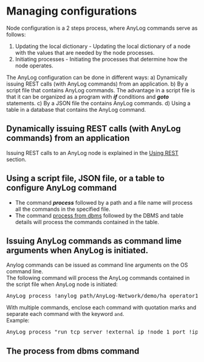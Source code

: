 # Managing configurations

Node configuration is a 2 steps process, where AnyLog commands serve as follows:
1) Updating the local dictionary - Updating the local dictionary of a node with the values that are needed by the node processes.
2) Initiating processes - Initiating the processes that determine how the node operates.

The AnyLog configuration can be done in different ways:
a) Dynamically issuing REST calls (with AnyLog commands) from an application.
b) By a script file that contains AnyLog commands. The advantage in a script file is that it can be organized 
as a program with ***if*** conditions and ***goto*** statements.
c) By a JSON file the contains AnyLog commands.
d) Using a table in a database that contains the AnyLog command.

## Dynamically issuing REST calls (with AnyLog commands) from an application

Issuing REST calls to an AnyLog node is explained in the [Using REST](.//using%20rest.md#using-rest) section.

## Using a script file, JSON file, or a table to configure AnyLog command

* The command ***process*** followed by a path and a file name will process all the commands in the specified file.
* The command [process from dbms](#the-process-from-dbms-command) followed by the DBMS and table details will process the commands contained in
  the table.  

## Issuing AnyLog commands as command lime arguments when AnyLog is initiated.

Anylog commands can be issued as command line arguments on the OS command line.  
The following command will process the AnyLog commands contained in the script file when AnyLog node is initiated:  
<pre>
AnyLog process !anylog_path/AnyLog-Network/demo/ha_operator1.al
</pre>

With multiple commands, enclose each command with quotation marks and separate each command with the keyword ```and```.  
Example:
<pre>
AnyLog process "run tcp server !external_ip !node_1_port !ip !node_1_port" and "run rest server !ip 7849"
</pre>

## The process from dbms command

